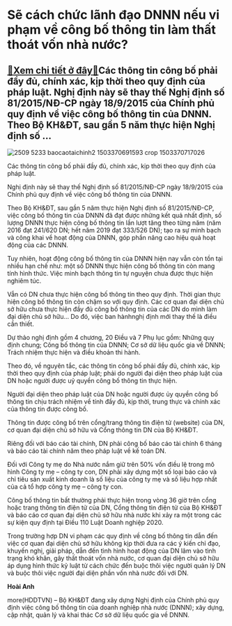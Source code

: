 Sẽ cách chức lãnh đạo DNNN nếu vi phạm về công bố thông tin làm thất thoát vốn nhà nước?
========================================================================================

[:gift:Xem chi tiết ở đây:gift:](https://hddtvn.com/se-cach-chuc-lanh-dao-dnnn-neu-vi-pham-ve-cong-bo-thong-tin-lam-that-thoat-von-nha-nuoc/)Các thông tin công bố phải đầy đủ, chính xác, kịp thời theo quy định của pháp luật. Nghị định này sẽ thay thế Nghị định số 81/2015/NĐ-CP ngày 18/9/2015 của Chính phủ quy định về việc công bố thông tin của DNNN. Theo Bộ KH&ĐT, sau gần 5 năm thực hiện Nghị định số …
------------------------------------------------------------------------------------------------------------------------------------------------------------------------------------------------------------------------------------------------------------------------





![2509 5233 baocaotaichinh2 1503370691593 crop 1503370717026](https://hddtvn.com/wp-content/uploads/2021/01/2509_5233-baocaotaichinh2-1503370691593-crop-1503370717026.jpg "Sẽ cách chức lãnh đạo DNNN nếu vi phạm về công bố thông tin làm thất thoát vốn nhà nước?")


Các thông tin công bố phải đầy đủ, chính xác, kịp thời theo quy định của pháp luật.



Nghị định này sẽ thay thế Nghị định số 81/2015/NĐ-CP ngày 18/9/2015 của Chính phủ quy định về việc công bố thông tin của DNNN.


Theo Bộ KH&ĐT, sau gần 5 năm thực hiện Nghị định số 81/2015/NĐ-CP, việc công bố thông tin của DNNN đã đạt được những kết quả nhất định, số lượng DNNN thực hiện công bố thông tin lần lượt tăng theo từng năm (năm 2016 đạt 241/620 DN; hết năm 2019 đạt 333/526 DN); tạo ra sự minh bạch và công khai về hoạt động của DNNN, góp phần nâng cao hiệu quả hoạt động của các DNNN.


Tuy nhiên, hoạt động công bố thông tin của DNNN hiện nay vẫn còn tồn tại nhiều hạn chế như: một số DNNN thực hiện công bố thông tin còn mang tính hình thức. Việc minh bạch thông tin tự nguyện chưa được thực hiện nghiêm túc.


Vẫn có DN chưa thực hiện công bố thông tin theo quy định. Thời gian thực hiện công bố thông tin còn chậm so với quy định. Các cơ quan đại diện chủ sở hữu chưa thực hiện đầy đủ công bố thông tin của các DN do mình làm đại diện chủ sở hữu… Do đó, việc ban hànhnghị định mới thay thế là điều cần thiết.


Dự thảo nghị định gồm 4 chương, 20 Điều và 7 Phụ lục gồm: Những quy định chung; Công bố thông tin của DNNN; Cơ sở dữ liệu quốc gia về DNNN; Trách nhiệm thực hiện và điều khoản thi hành.


Theo đó, về nguyên tắc, các thông tin công bố phải đầy đủ, chính xác, kịp thời theo quy định của pháp luật; phải do người đại diện theo pháp luật của DN hoặc người được uỷ quyền công bố thông tin thực hiện.


Người đại diện theo pháp luật của DN hoặc người được ủy quyền công bố thông tin chịu trách nhiệm về tính đầy đủ, kịp thời, trung thực và chính xác của thông tin được công bố.


Thông tin được công bố trên cổng/trang thông tin điện tử (website) của DN, cơ quan đại diện chủ sở hữu và Cổng thông tin DN của Bộ KH&ĐT.


Riêng đối với báo cáo tài chính, DN phải công bố báo cáo tài chính 6 tháng và báo cáo tài chính năm theo pháp luật về kế toán DN.


Đối với Công ty mẹ do Nhà nước nắm giữ trên 50% vốn điều lệ trong mô hình Công ty mẹ – công ty con, DN phải xây dựng một số loại báo cáo và chỉ tiêu sản xuất kinh doanh là số liệu của công ty mẹ và số liệu hợp nhất của cả tổ hợp công ty mẹ – công ty con.


Công bố thông tin bất thường phải thực hiện trong vòng 36 giờ trên cổng hoặc trang thông tin điện tử của DN, Cổng thông tin điện tử của Bộ KH&ĐT và báo cáo cơ quan đại diện chủ sở hữu nhà nước khi xảy ra một trong các sự kiện quy định tại Điều 110 Luật Doanh nghiệp 2020.


Trong trường hợp DN vi phạm các quy định về công bố thông tin dẫn đến việc cơ quan đại diện chủ sở hữu không kịp thời đưa ra các ý kiến chỉ đạo, khuyến nghị, giải pháp, dẫn đến tình hình hoạt động của DN lâm vào tình trạng khó khăn, gây thất thoát vốn nhà nước, cơ quan đại diện chủ sở hữu áp dụng hình thức kỷ luật từ cách chức đến buộc thôi việc người quản lý DN và buộc thôi việc người đại diện phần vốn nhà nước đối với DN.




**Hoài Anh**



more(HDDTVN) – Bộ KH&ĐT đang xây dựng Nghị định của Chính phủ quy định việc công bố thông tin của doanh nghiệp nhà nước (DNNN); xây dựng, cập nhật, quản lý và khai thác Cơ sở dữ liệu quốc gia về DNNN.

